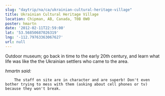 ```yaml
---
slug: "daytrip/na/ca/ukrainian-cultural-heritage-village"
title: Ukrainian Cultural Heritage Village
location: Chipman, AB, Canada, T0B 0W0
poster: hmartn
date: '2012-02-11T22:59:00'
lat: '53.56850687026319'
lng: '-112.79763363067627'
url: null
---
```


Outdoor museum; go back in time to the early 20th century, and learn what life was like the the Ukrainian settlers who came to the area.

<em>hmartn said:</em>

        The staff on site are in character and are superb! Don't even bother trying to mess with them (asking about cell phones or tv) because they won't break.
